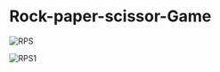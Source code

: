 # Rock-paper-scissor-Game

![RPS](https://github.com/AnushkaChouhan25/Rock-paper-scissor-Game/assets/157525924/5896349b-864a-41bb-899f-59f6f223dba4)

![RPS1](https://github.com/AnushkaChouhan25/Rock-paper-scissor-Game/assets/157525924/78a2ecf0-f7cb-45b0-9f09-d9bba4b12379)
